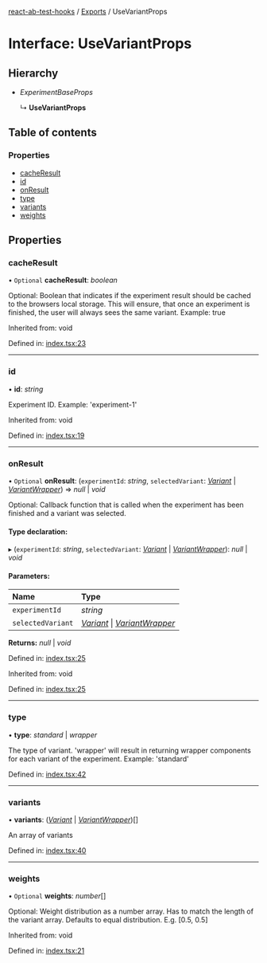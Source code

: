 [react-ab-test-hooks](../README.md) / [Exports](../modules.md) / UseVariantProps

# Interface: UseVariantProps

## Hierarchy

* *ExperimentBaseProps*

  ↳ **UseVariantProps**

## Table of contents

### Properties

- [cacheResult](usevariantprops.md#cacheresult)
- [id](usevariantprops.md#id)
- [onResult](usevariantprops.md#onresult)
- [type](usevariantprops.md#type)
- [variants](usevariantprops.md#variants)
- [weights](usevariantprops.md#weights)

## Properties

### cacheResult

• `Optional` **cacheResult**: *boolean*

Optional: Boolean that indicates if the experiment result should be cached to the browsers local storage. This will ensure, that once an experiment is finished, the user will always sees the same variant. Example: true

Inherited from: void

Defined in: [index.tsx:23](https://github.com/NiklasMencke/react-ab-testing/blob/9d3c239/src/index.tsx#L23)

___

### id

• **id**: *string*

Experiment ID. Example: 'experiment-1'

Inherited from: void

Defined in: [index.tsx:19](https://github.com/NiklasMencke/react-ab-testing/blob/9d3c239/src/index.tsx#L19)

___

### onResult

• `Optional` **onResult**: (`experimentId`: *string*, `selectedVariant`: [*Variant*](variant.md) \| [*VariantWrapper*](variantwrapper.md)) => *null* \| *void*

Optional: Callback function that is called when the experiment has been finished and a variant was selected.

#### Type declaration:

▸ (`experimentId`: *string*, `selectedVariant`: [*Variant*](variant.md) \| [*VariantWrapper*](variantwrapper.md)): *null* \| *void*

#### Parameters:

Name | Type |
:------ | :------ |
`experimentId` | *string* |
`selectedVariant` | [*Variant*](variant.md) \| [*VariantWrapper*](variantwrapper.md) |

**Returns:** *null* \| *void*

Defined in: [index.tsx:25](https://github.com/NiklasMencke/react-ab-testing/blob/9d3c239/src/index.tsx#L25)

Inherited from: void

Defined in: [index.tsx:25](https://github.com/NiklasMencke/react-ab-testing/blob/9d3c239/src/index.tsx#L25)

___

### type

• **type**: *standard* \| *wrapper*

The type of variant. 'wrapper' will result in returning wrapper components for each variant of the experiment. Example: 'standard'

Defined in: [index.tsx:42](https://github.com/NiklasMencke/react-ab-testing/blob/9d3c239/src/index.tsx#L42)

___

### variants

• **variants**: ([*Variant*](variant.md) \| [*VariantWrapper*](variantwrapper.md))[]

An array of variants

Defined in: [index.tsx:40](https://github.com/NiklasMencke/react-ab-testing/blob/9d3c239/src/index.tsx#L40)

___

### weights

• `Optional` **weights**: *number*[]

Optional: Weight distribution as a number array. Has to match the length of the variant array. Defaults to equal distribution. E.g. [0.5, 0.5]

Inherited from: void

Defined in: [index.tsx:21](https://github.com/NiklasMencke/react-ab-testing/blob/9d3c239/src/index.tsx#L21)
